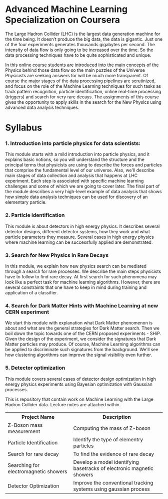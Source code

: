 # Advanced Machine Learning Specialization on Coursera

The Large Hadron Collider (LHC) is the largest data generation machine for the time being. It doesn’t produce the big data, the data is gigantic. Just one of the four experiments generates thousands gigabytes per second. The intensity of data flow is only going to be increased over the time. So the data processing techniques have to be quite sophisticated and unique.

In this online course students are introduced into the main concepts of the Physics behind those data flow so the main puzzles of the Universe Physicists are seeking answers for will be much more transparent. Of course the major stages of the data processing pipelines are scrutinized, and focus on the role of the Machine Learning techniques for such tasks as track pattern recognition, particle identification, online real-time processing (triggers) and search for very rare decays. The assignments of this course gives the opportunity to apply skills in the search for the New Physics using advanced data analysis techniques.






# Syllabus

### 1. **Introduction into particle physics for data scientists**:


This module starts with a mild introduction into particle physics, and it explains basic notions, so you will understand the structure and the principal terms that physicists are using to describe the forces and particles that comprise the fundamental level of our universe. Also, we'll describe main stages of data collection and analysis that happens at LHC experiment. Each step is associated with specific machine learning challenges and some of which we are going to cover later. The final part of the module describes a very high-level example of data analysis that shows how simple data analysis techniques can be used for discovery of an elementary particle.


### 2. **Particle identification**


This module is about detectors in high energy physics. It describes several detector designs, different detector systems, how they work and what particle parameters they measure. Several cases in high energy physics where machine learning can be successfully applied are demonstrated.


### 3. **Search for New Physics in Rare Decays**


In this module, we explain how new physics search can be mediated through a search for rare processes. We describe the main steps physicists have to follow to find rare decay. At first search for such phenomena may look like a perfect task for machine learning algorithms. However, there are several constraints that one have to keep in mind during training and application of a classifier.


### 4. **Search for Dark Matter Hints with Machine Learning at new CERN experiment**


We start this module with explanation what Dark Matter phenomenon is about and what are the general strategies for Dark Matter search. Then we boil down the topic towards one of the CERN proposed experiments - SHiP. Given the design of the experiment, we consider the signatures that Dark Matter particles may produce. Of course, Machine Learning algorithms can be applied to discriminate such signatures from the background. We'll see how clustering algorithms can improve the signal visibility even further.


### 5. **Detector optimization**


This module covers several cases of detector design optimization in high energy physics experiments using Bayesian optimization with Gaussian processes.

This is repository that contain work on Machine Learning with the Large Hadron Collider data. Lecture notes are attached within.


<table class="tg">
  <tr>
    <th class="tg-yw4l"><b>Project Name</b></th>
    <th class="tg-yw4l"><b>Description</b></th>
    
  </tr>
  <tr>
    <td class="tg-yw4l">Z-Boson mass measurement</td>
    <td class="tg-yw4l">Computing the mass of Z-boson</td>
    
    
  </tr>
  <tr>
    <td class="tg-yw4l">Particle Identification</td>
    <td class="tg-yw4l">Identify the type of elementry particles</td>
    
    
  </tr>
  <tr>
    <td class="tg-yw4l">Search for rare decay</td>
    <td class="tg-yw4l">To find the evidence of rare decay</td>
    
    
  </tr>
  <tr>
    <td class="tg-yw4l">Searching for electromagnetic showers</td>
    <td class="tg-yw4l">Develop a model identifying basetracks of electronic magnetic showers</td>
    
    
  </tr>
  <tr>
    <td class="tg-yw4l">Detector Optimization</td>
    <td class="tg-yw4l">Improve the conventional tracking systems using gaussian process</td>
    
    
  </tr>
</table>

